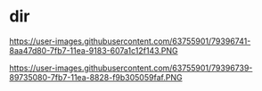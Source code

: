 # dir
https://user-images.githubusercontent.com/63755901/79396741-8aa47d80-7fb7-11ea-9183-607a1c12f143.PNG

https://user-images.githubusercontent.com/63755901/79396739-89735080-7fb7-11ea-8828-f9b305059faf.PNG
